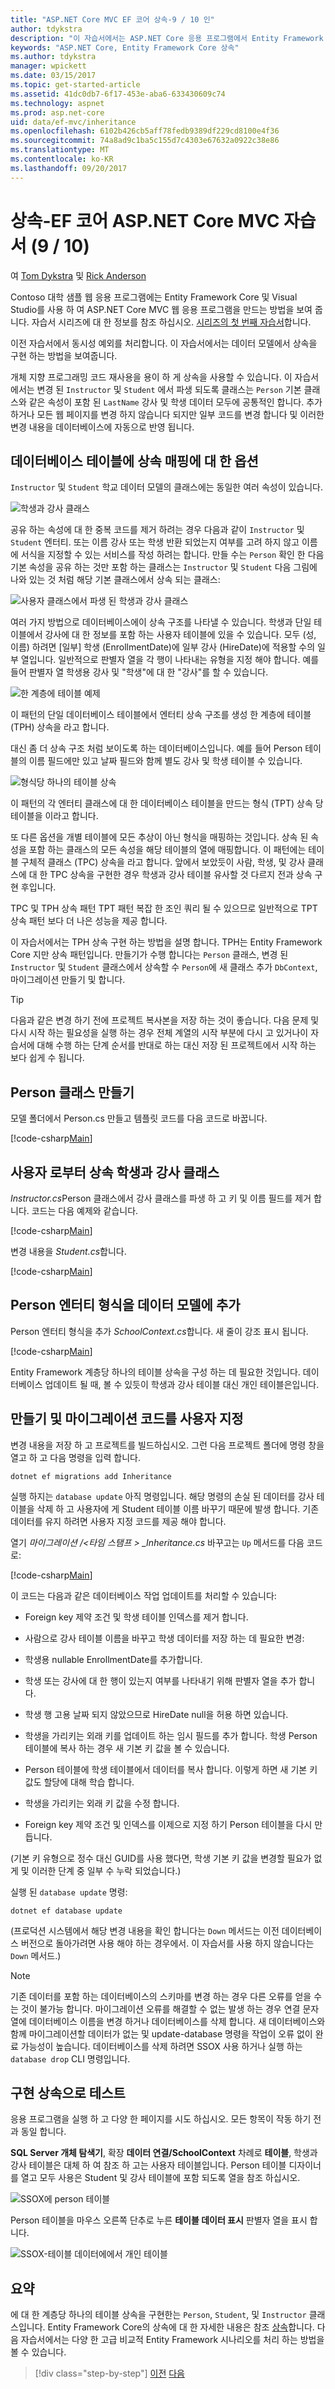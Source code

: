 ```yaml
---
title: "ASP.NET Core MVC EF 코어 상속-9 / 10 인"
author: tdykstra
description: "이 자습서에서는 ASP.NET Core 응용 프로그램에서 Entity Framework Core를 사용 하 여 데이터 모델에서 상속을 구현 하는 방법을 보여줍니다."
keywords: "ASP.NET Core, Entity Framework Core 상속"
ms.author: tdykstra
manager: wpickett
ms.date: 03/15/2017
ms.topic: get-started-article
ms.assetid: 41dc0db7-6f17-453e-aba6-633430609c74
ms.technology: aspnet
ms.prod: asp.net-core
uid: data/ef-mvc/inheritance
ms.openlocfilehash: 6102b426cb5aff78fedb9389df229cd8100e4f36
ms.sourcegitcommit: 74a8ad9c1ba5c155d7c4303e67632a0922c38e86
ms.translationtype: MT
ms.contentlocale: ko-KR
ms.lasthandoff: 09/20/2017
---
```

# <a name="inheritance---ef-core-with-aspnet-core-mvc-tutorial-9-of-10"></a>상속-EF 코어 ASP.NET Core MVC 자습서 (9 / 10)

여 [Tom Dykstra](https://github.com/tdykstra) 및 [Rick Anderson](https://twitter.com/RickAndMSFT)

Contoso 대학 샘플 웹 응용 프로그램에는 Entity Framework Core 및 Visual Studio를 사용 하 여 ASP.NET Core MVC 웹 응용 프로그램을 만드는 방법을 보여 줍니다. 자습서 시리즈에 대 한 정보를 참조 하십시오. [시리즈의 첫 번째 자습서](intro.md)합니다.

이전 자습서에서 동시성 예외를 처리합니다. 이 자습서에서는 데이터 모델에서 상속을 구현 하는 방법을 보여줍니다.

개체 지향 프로그래밍 코드 재사용을 용이 하 게 상속을 사용할 수 있습니다. 이 자습서에서는 변경 된 `Instructor` 및 `Student` 에서 파생 되도록 클래스는 `Person` 기본 클래스와 같은 속성이 포함 된 `LastName` 강사 및 학생 데이터 모두에 공통적인 합니다. 추가 하거나 모든 웹 페이지를 변경 하지 않습니다 되지만 일부 코드를 변경 합니다 및 이러한 변경 내용을 데이터베이스에 자동으로 반영 됩니다.

## <a name="options-for-mapping-inheritance-to-database-tables"></a>데이터베이스 테이블에 상속 매핑에 대 한 옵션

`Instructor` 및 `Student` 학교 데이터 모델의 클래스에는 동일한 여러 속성이 있습니다.

![학생과 강사 클래스](inheritance/_static/no-inheritance.png)

공유 하는 속성에 대 한 중복 코드를 제거 하려는 경우 다음과 같이 `Instructor` 및 `Student` 엔터티. 또는 이름 강사 또는 학생 반환 되었는지 여부를 고려 하지 않고 이름에 서식을 지정할 수 있는 서비스를 작성 하려는 합니다. 만들 수는 `Person` 확인 한 다음 기본 속성을 공유 하는 것만 포함 하는 클래스는 `Instructor` 및 `Student` 다음 그림에 나와 있는 것 처럼 해당 기본 클래스에서 상속 되는 클래스:

![사용자 클래스에서 파생 된 학생과 강사 클래스](inheritance/_static/inheritance.png)

여러 가지 방법으로 데이터베이스에이 상속 구조를 나타낼 수 있습니다. 학생과 단일 테이블에서 강사에 대 한 정보를 포함 하는 사용자 테이블에 있을 수 있습니다. 모두 (성, 이름) 하려면 [일부] 학생 (EnrollmentDate)에 일부 강사 (HireDate)에 적용할 수의 일부 열입니다. 일반적으로 판별자 열을 각 행이 나타내는 유형을 지정 해야 합니다. 예를 들어 판별자 열 학생용 강사 및 "학생"에 대 한 "강사"를 할 수 있습니다.

![한 계층에 테이블 예제](inheritance/_static/tph.png)

이 패턴의 단일 데이터베이스 테이블에서 엔터티 상속 구조를 생성 한 계층에 테이블 (TPH) 상속을 라고 합니다.

대신 좀 더 상속 구조 처럼 보이도록 하는 데이터베이스입니다. 예를 들어 Person 테이블의 이름 필드에만 있고 날짜 필드와 함께 별도 강사 및 학생 테이블 수 있습니다.

![형식당 하나의 테이블 상속](inheritance/_static/tpt.png)

이 패턴의 각 엔터티 클래스에 대 한 데이터베이스 테이블을 만드는 형식 (TPT) 상속 당 테이블을 이라고 합니다.

또 다른 옵션을 개별 테이블에 모든 추상이 아닌 형식을 매핑하는 것입니다. 상속 된 속성을 포함 하는 클래스의 모든 속성을 해당 테이블의 열에 매핑합니다. 이 패턴에는 테이블 구체적 클래스 (TPC) 상속을 라고 합니다. 앞에서 보았듯이 사람, 학생, 및 강사 클래스에 대 한 TPC 상속을 구현한 경우 학생과 강사 테이블 유사할 것 다르지 전과 상속 구현 후입니다.

TPC 및 TPH 상속 패턴 TPT 패턴 복잡 한 조인 쿼리 될 수 있으므로 일반적으로 TPT 상속 패턴 보다 더 나은 성능을 제공 합니다.

이 자습서에서는 TPH 상속 구현 하는 방법을 설명 합니다. TPH는 Entity Framework Core 지만 상속 패턴입니다.  만들기가 수행 합니다는 `Person` 클래스, 변경 된 `Instructor` 및 `Student` 클래스에서 상속할 수 `Person`에 새 클래스 추가 `DbContext`, 마이그레이션 만들기 및 합니다.

> [!TIP] 
> 다음과 같은 변경 하기 전에 프로젝트 복사본을 저장 하는 것이 좋습니다.  다음 문제 및 다시 시작 하는 필요성을 실행 하는 경우 전체 계열의 시작 부분에 다시 고 있거나이 자습서에 대해 수행 하는 단계 순서를 반대로 하는 대신 저장 된 프로젝트에서 시작 하는 보다 쉽게 수 됩니다.

## <a name="create-the-person-class"></a>Person 클래스 만들기

모델 폴더에서 Person.cs 만들고 템플릿 코드를 다음 코드로 바꿉니다.

[!code-csharp[Main](intro/samples/cu/Models/Person.cs)]

## <a name="make-student-and-instructor-classes-inherit-from-person"></a>사용자 로부터 상속 학생과 강사 클래스

*Instructor.cs*Person 클래스에서 강사 클래스를 파생 하 고 키 및 이름 필드를 제거 합니다. 코드는 다음 예제와 같습니다.

[!code-csharp[Main](intro/samples/cu/Models/Instructor.cs?name=snippet_AfterInheritance&highlight=8)]

변경 내용을 *Student.cs*합니다.

[!code-csharp[Main](intro/samples/cu/Models/Student.cs?name=snippet_AfterInheritance&highlight=8)]

## <a name="add-the-person-entity-type-to-the-data-model"></a>Person 엔터티 형식을 데이터 모델에 추가

Person 엔터티 형식을 추가 *SchoolContext.cs*합니다. 새 줄이 강조 표시 됩니다.

[!code-csharp[Main](intro/samples/cu/Data/SchoolContext.cs?name=snippet_AfterInheritance&highlight=19,30)]

Entity Framework 계층당 하나의 테이블 상속을 구성 하는 데 필요한 것입니다. 데이터베이스 업데이트 될 때, 볼 수 있듯이 학생과 강사 테이블 대신 개인 테이블은입니다.

## <a name="create-and-customize-migration-code"></a>만들기 및 마이그레이션 코드를 사용자 지정

변경 내용을 저장 하 고 프로젝트를 빌드하십시오. 그런 다음 프로젝트 폴더에 명령 창을 열고 하 고 다음 명령을 입력 합니다.

```console
dotnet ef migrations add Inheritance
```

실행 하지는 `database update` 아직 명령입니다. 해당 명령의 손실 된 데이터를 강사 테이블을 삭제 하 고 사용자에 게 Student 테이블 이름 바꾸기 때문에 발생 합니다. 기존 데이터를 유지 하려면 사용자 지정 코드를 제공 해야 합니다.

열기 *마이그레이션 /\<타임 스탬프 > _Inheritance.cs* 바꾸고는 `Up` 메서드를 다음 코드로:

[!code-csharp[Main](intro/samples/cu/Migrations/20170216215525_Inheritance.cs?name=snippet_Up)]

이 코드는 다음과 같은 데이터베이스 작업 업데이트를 처리할 수 있습니다:

* Foreign key 제약 조건 및 학생 테이블 인덱스를 제거 합니다.

* 사람으로 강사 테이블 이름을 바꾸고 학생 데이터를 저장 하는 데 필요한 변경:

* 학생용 nullable EnrollmentDate를 추가합니다.

* 학생 또는 강사에 대 한 행이 있는지 여부를 나타내기 위해 판별자 열을 추가 합니다.

* 학생 행 고용 날짜 되지 않았으므로 HireDate null을 허용 하면 있습니다.

* 학생을 가리키는 외래 키를 업데이트 하는 임시 필드를 추가 합니다. 학생 Person 테이블에 복사 하는 경우 새 기본 키 값을 볼 수 있습니다.

* Person 테이블에 학생 테이블에서 데이터를 복사 합니다. 이렇게 하면 새 기본 키 값도 할당에 대해 학습 합니다.

* 학생을 가리키는 외래 키 값을 수정 합니다.

* Foreign key 제약 조건 및 인덱스를 이제으로 지정 하기 Person 테이블을 다시 만듭니다.

(기본 키 유형으로 정수 대신 GUID를 사용 했다면, 학생 기본 키 값을 변경할 필요가 없게 및 이러한 단계 중 일부 수 누락 되었습니다.)

실행 된 `database update` 명령:

```console
dotnet ef database update
```

(프로덕션 시스템에서 해당 변경 내용을 확인 합니다는 `Down` 메서드는 이전 데이터베이스 버전으로 돌아가려면 사용 해야 하는 경우에서. 이 자습서를 사용 하지 않습니다는 `Down` 메서드.)

> [!NOTE] 
> 기존 데이터를 포함 하는 데이터베이스의 스키마를 변경 하는 경우 다른 오류를 얻을 수는 것이 불가능 합니다. 마이그레이션 오류를 해결할 수 없는 발생 하는 경우 연결 문자열에 데이터베이스 이름을 변경 하거나 데이터베이스를 삭제 합니다. 새 데이터베이스와 함께 마이그레이션할 데이터가 없는 및 update-database 명령을 작업이 오류 없이 완료 가능성이 높습니다. 데이터베이스를 삭제 하려면 SSOX 사용 하거나 실행 하는 `database drop` CLI 명령입니다.

## <a name="test-with-inheritance-implemented"></a>구현 상속으로 테스트

응용 프로그램을 실행 하 고 다양 한 페이지를 시도 하십시오. 모든 항목이 작동 하기 전과 동일 합니다.

**SQL Server 개체 탐색기**, 확장 **데이터 연결/SchoolContext** 차례로 **테이블**, 학생과 강사 테이블은 대체 하 여 참조 하 고는 사용자 테이블입니다. Person 테이블 디자이너를 열고 모두 사용은 Student 및 강사 테이블에 포함 되도록 열을 참조 하십시오.

![SSOX에 person 테이블](inheritance/_static/ssox-person-table.png)

Person 테이블을 마우스 오른쪽 단추로 누른 **테이블 데이터 표시** 판별자 열을 표시 합니다.

![SSOX-테이블 데이터에에서 개인 테이블](inheritance/_static/ssox-person-data.png)

## <a name="summary"></a>요약

에 대 한 계층당 하나의 테이블 상속을 구현한는 `Person`, `Student`, 및 `Instructor` 클래스입니다. Entity Framework Core의 상속에 대 한 자세한 내용은 참조 [상속](https://docs.microsoft.com/ef/core/modeling/inheritance)합니다. 다음 자습서에서는 다양 한 고급 비교적 Entity Framework 시나리오를 처리 하는 방법을 볼 수 있습니다.

>[!div class="step-by-step"]
[이전](concurrency.md)
[다음](advanced.md)  
